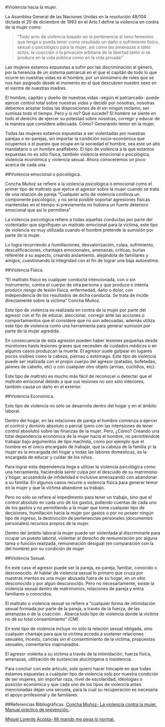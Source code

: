#Violencia hacia la mujer.


La Asamblea General de las Naciones Unidas en la resolución 48/104 dictada el 20 de diciembre de 1993 en el Arto.1 define la violencia en contra de la mujer como:

>“Todo acto de violencia basado en la pertenencia al sexo femenino que tenga o pueda tener     como resultado un daño o sufrimiento físico, sexual o psicológico para la mujer, así como 	las amenazas a tales actos, la coacción o la privación arbitaria de la libertad tanto si se 	produce en la vida pública como en la vida privada”

Las mujeres estamos expuestas a sufrir por las discriminación al género, por la herencia de un sistema patriarcal en el que el capitán de todo lo que ocurre en nuestras vidas es el hombre, por un sinnúmero de roles que se nos han asignado desde el momento en el que descubren nuestro sexo en el vientre de nuestras madres.

El hombre, capitán y dueño de nuestras vidas -según el patriarcado- puede ejercer control total sobre nuestras vidas y decidir por nosotras, nosotras debemos aceptar todas las disposiciones de él sin ningún reclamo, ser sumisas todo el tiempo. Pero y si no? Qué sucede? El hombre se siente en todo el derecho de ejercer su potestad sobre nosotras, corregir y educar de la manera que considere adecuada. Cómo? Generando temor en la mujer.

Todas las mujeres estamos expuestas a ser violentadas por nuestras parejas o ex-parejas, sin importar la condición socio-económica que ocupemos o el puesto que ocupe en la sociedad el hombre, sea este un alto mandatario o un hombre analfabeto. El tipo de violencia a la que estamos expuestas no es sólo física, también violencia emocional o psicológica, violencia económica y violencia sexual. Ahora conoceremos un poco acerca de cada una.

##Violencia emocional o psicológica.

Concha Muñoz se refiere a la violencia psicológica o emocional como el primer tipo de maltrato que ejerce el agresor sobre la mujer cuando se trata de una relación de pareja “Cualquier acto de violencia conlleva un componente psicológico, y no sería posible soportar agresiones físicas mantenidas en el tiempo si previamente no hubiera un fuerte deterioro emocional que así lo permitiera” 

La violencia psicológica refiere a todas aquellas conductas por parte del violentador que signifiquen un maltrato emocional para la víctima, este tipo de violencia es muy utilizada cuando el hombre pretende la sumisión por parte de la mujer. 

Lo logra recurriendo a humillaciones, desvalorización, culpa, sufrimiento, descalificaciones, chantajes emocionales, amenazas, críticas, burlas referente a su aspecto, creando aislamiento, alejándola de familiares y amigos,  cuestionando la integridad con el fin de lograr una baja autoestima.







##Violencia Física.

“El maltrato físico es cualquier conducta intencionada, con o sin instrumento, contra el cuerpo de otra persona y que produce o intenta producir riesgo de lesión física, enfermedad, daño o dolor, con independencia de los resultados de dicha conducta. Se trata de incide directamente sobre la víctima” Concha Muñoz.

Este tipo de violencia es realizada en contra de la mujer por parte del agresor con el fin de educar, aleccionar, corregir ante las acciones o comportamientos que él considere que no son adecuadas, además utiliza este tipo de violencia como una herramienta para generar sumisión por parte de la mujer agredida.

En consecuencia de esta agresión pueden haber lesiones pequeñas desde moretones hasta lesiones graves que  necesiten de cuidados médicos o en algunos casos produzcan la muerte. El agresor suele golpear en lugares pocos visibles como la cabeza, piernas o estómago. Este tipo de violencia puede ser  realizada con el propio cuerpo del agresor (patadas, bofetadas, jalones de cabello, etc) o con cualquier otro objeto (armas, cuchillos, etc).

Este tipo de maltrato es mucho más fácil de reconocer o detectar que el maltrato emocional debido a que sus lesiones no son sólo interiores, también causa un daño en el exterior.

##Violencia Económica.

Este tipo de violencia no sólo se desarrolla dentro del hogar y en el ámbito laboral.

Dentro del hogar, en las relaciones de pareja el hombre comienza a ejercer el control y dominio absoluto o parcial (pero con las intensiones de tener control absoluto) sobre las finanzas de la mujer. Pero, ¿Cómo? Creando una total dependencia económica de la mujer hacia el hombre, no permitiéndole trabajar bajo argumentos de tipo machista, como por ejemplo que el hombre es el único encargado de trabajar, que la cabeza de la familia yr   la mujer es la encargada del hogar y todas las labores domesticas, es la encargada de educar y cuidar de los niños. 

Para lograr esta dependencia llega a utilizar la violencia psicológica como una herramienta, haciéndola sentir culpa por el descuido de su matrimonio y hogar, acusándola de infidelidad e inclusive amenazando con abandonar  a su familia. En algunos casos recurre a violencia física para generar temor en la mujer y que la víctima abandone su trabajo.

Pero no sólo se refiere al impedimento para tener un trabajo, sino que el control absoluto en cada uno de los gastos, pidiendo cuentas de cada uno de los gastos y no permitiendo a la mujer que tome cualquier tipo de decisiones, humillación hacia la mujer por gastos o por no poseer ningún tipo de ingreso, la destrucción de pertenencias personales (documentos personales) recursos propios de la mujer.

Dentro del ámbito laboral la mujer puede ser violentada al discriminarle para ocupar un puesto laboral, violentar el derecho de remuneración por alguna tarea o función realizada, remuneración desigual (en comparación con la del hombre) por su condición de mujer



##Violencia Sexual.

En este caso el agresor puede ser la pareja, ex-pareja, familiar, conocido o desconocido. Al hablar de violencia sexual lo primero que cruza por nuestras mentes es una mujer abusada fuera de su hogar, en un sitio desconocido y por algún desconocido. Pero no necesariamente, existe la violencia sexual dentro de matrimonios, relaciones de pareja y entra familiares o conocidos.

El maltrato o violencia sexual se refiere a “cualquier  forma de intimidación sexual formada por parte de la pareja, a través de la fuerza, de las amenazas o de la coacción . Abarca todo tipo de violencia donde la víctima no  dé su total consentimiento”  (CM)

En este tipo de violencia incluye no sólo la relación sexual obligada, sino cualquier chantaje para que ta víctima acceda a sostener relaciones sexuales, incesto, caricias sin el consentimiento de la víctima, propuestas sexuales, comentarios inapropiados.

El agresor violenta a su víctima a través de la intimidación, fuerza física, amenazas, utilización de sustancias alucinógena o insistencia.
 

Para concluir con este artículo, solo quiero hacer hincapie en que todas estamos expuestas a cualquier tipo de violencia solo por nuestra condición de ser mujeres, sin importar  raza, nivel de escolaridad, ideologías o posición económica y que cada uno de los tipos de violencia antes mencionadas dejan una secuela, para la cual su recuperación es necesaria el apoyo profesional y de familiares.


##Referencias Bibliográficas.
[Concha Muñoz- La violencia contra la mujer. Manual práctico de prevención.](http://www.amazon.com/VIOLENCIA--Manual-pr%C3%A1ctico-prevenci%C3%B3n--Spanish-ebook/dp/B00G8KPQQY/)

[Miguel Lorente Acosta- Mi marido me pega lo normal.](http://www.amazon.com/marido-pega-normal-Spanish-Edition-ebook/dp/B00EJRR26U/)